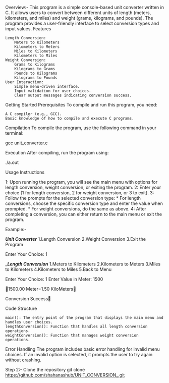 Overview:-
This program is a simple console-based unit converter written in C. It allows users to convert between different units of length (meters, kilometers, and miles) and weight (grams, kilograms, and pounds). The program provides a user-friendly interface to select conversion types and input values.
Features

    Length Conversion:
        Meters to Kilometers
        Kilometers to Meters
        Miles to Kilometers
        Kilometers to Miles
    Weight Conversion:
        Grams to Kilograms
        Kilograms to Grams
        Pounds to Kilograms
        Kilograms to Pounds
    User Interaction:
        Simple menu-driven interface.
        Input validation for user choices.
        Clear output messages indicating conversion success.

Getting Started
Prerequisites
To compile and run this program, you need:

    A C compiler (e.g., GCC).
    Basic knowledge of how to compile and execute C programs.

Compilation
To compile the program, use the following command in your terminal:

gcc unit_converter.c

Execution
After compiling, run the program using:

./a.out

Usage Instructions

   1: Upon running the program, you will see the main menu with options for length conversion, weight conversion, or exiting the program.
   2: Enter your choice (1 for length conversion, 2 for weight conversion, or 3 to exit).
   3: Follow the prompts for the selected conversion type:
       * For length conversions, choose the specific conversion type and enter the value when prompted.
       * For weight conversions, do the same as above.
   4: After completing a conversion, you can either return to the main menu or exit the program.

Example:-

___Unit Converter___
1.Length Conversion
2.Weight Conversion
3.Exit the Program

Enter Your Choice: 1

____Length Conversion___
1.Meters to Kilometers
2.Kilometers to Meters
3.Miles to Kilometers
4.Kilometers to Miles
5.Back to Menu

Enter Your Choice: 1
Enter Value in Meter: 1500

🔹1500.00 Meter=1.50 KiloMeters🔹

Conversion Success🙂

Code Structure

    main(): The entry point of the program that displays the main menu and handles user choices.
    lengthConversion(): Function that handles all length conversion operations.
    weightConversion(): Function that manages weight conversion operations.

Error Handling
The program includes basic error handling for invalid menu choices. If an invalid option is selected, it prompts the user to try again without crashing.

Step 2:-
Clone the repository
git clone
https://github.com/shahanashub/UNIT_CONVERSION_.git

